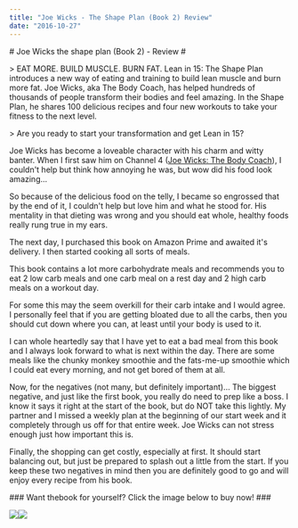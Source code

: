 ```yaml
---
title: "Joe Wicks - The Shape Plan (Book 2) Review"
date: "2016-10-27"
---
```


\# Joe Wicks the shape plan (Book 2) - Review #

\> EAT MORE. BUILD MUSCLE. BURN FAT. Lean in 15: The Shape Plan introduces a new way of eating and training to build lean muscle and burn more fat. Joe Wicks, aka The Body Coach, has helped hundreds of thousands of people transform their bodies and feel amazing. In the Shape Plan, he shares 100 delicious recipes and four new workouts to take your fitness to the next level.

\> Are you ready to start your transformation and get Lean in 15?

Joe Wicks has become a loveable character with his charm and witty banter. When I first saw him on Channel 4 ([Joe Wicks: The Body Coach](https://www.channel4.com/programmes/joe-wicks-the-body-coach/on-demand/63661-002)), I couldn't help but think how annoying he was, but wow did his food look amazing...

So because of the delicious food on the telly, I became so engrossed that by the end of it, I couldn't help but love him and what he stood for. His mentality in that dieting was wrong and you should eat whole, healthy foods really rung true in my ears.

The next day, I purchased this book on Amazon Prime and awaited it's delivery. I then started cooking all sorts of meals.

This book contains a lot more carbohydrate meals and recommends you to eat 2 low carb meals and one carb meal on a rest day and 2 high carb meals on a workout day.

For some this may the seem overkill for their carb intake and I would agree. I personally feel that if you are getting bloated due to all the carbs, then you should cut down where you can, at least until your body is used to it.

I can whole heartedly say that I have yet to eat a bad meal from this book and I always look forward to what is next within the day. There are some meals like the chunky monkey smoothie and the fats-me-up smoothie which I could eat every morning, and not get bored of them at all.

Now, for the negatives (not many, but definitely important)... The biggest negative, and just like the first book, you really do need to prep like a boss. I know it says it right at the start of the book, but do NOT take this lightly. My partner and I missed a weekly plan at the beginning of our start week and it completely through us off for that entire week. Joe Wicks can not stress enough just how important this is.

Finally, the shopping can get costly, especially at first. It should start balancing out, but just be prepared to splash out a little from the start. If you keep these two negatives in mind then you are definitely good to go and will enjoy every recipe from his book.

\### Want thebook for yourself? Click the image below to buy now! ###

[![](https://ws-eu.amazon-adsystem.com/widgets/q?_encoding=UTF8&ASIN=1509800697&Format=_SL160_&ID=AsinImage&MarketPlace=GB&ServiceVersion=20070822&WS=1&tag=fitness0d08-21)](https://www.amazon.co.uk/Lean-15-minute-workouts-strong/dp/1509800697/ref=as_li_ss_il?ie=UTF8&qid=1476194229&sr=8-1&keywords=joe+wicks&linkCode=li2&tag=fitness0d08-21&linkId=3f2c3ca1f3130a76d2cc3af588ec2862)![](https://ir-uk.amazon-adsystem.com/e/ir?t=fitness0d08-21&l=li2&o=2&a=1509800697)
